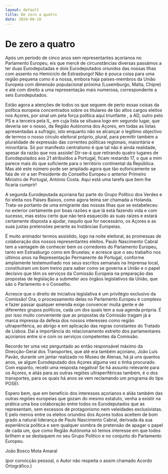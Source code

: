 ```yaml
---
layout: default
title: De zero a quatro
date: 2024-06-18
---
```

# De zero a quatro

Após um período de cinco anos sem representantes açorianos no Parlamento Europeu, eis que mercê de circunstâncias diversas passámos a ter duas Eurodeputadas e dois Eurodeputados oriundos das nossas Ilhas com assento no Hemiciclo de Estrasburgo! Não é pouca coisa para uma região pequena como é a nossa, embora haja países-membros da União Europeia com dimensão populacional próxima  (Luxemburgo, Malta, Chipre)  e até com direito a uma representação mais numerosa, correspondente a seis Eurodeputados.

Estão agora a atenções de todos os que seguem de perto essas coisas da política europeia concentrados sobre os titulares de tão altos cargos eleitos nos Açores, por sinal um pela força política aqui triunfante , a AD, outro pelo PS e a terceira pela IL, em cuja lista se situava logo em segundo lugar, que deveria ser o nosso, da Região Autónoma dos Açores, em todas as listas apresentadas a sufrágio, isto enquanto não se alcançar o legítimo objectivo de termos o nosso círculo eleitoral próprio, plural, para permitir também a pluralidade de expressão das correntes políticas regionais, maioritária e minoritária.  Só por manifesto centralismo é que tal não é ainda realidade, apesar da razão que nos assiste! Dir-se-á que retirando quatro lugares de Eurodeputados aos 21 atribuídos a Portugal, ficam restando 17, o que a mim parece mais do que suficiente para o território continental da República. Mas até este número pode ser ampliado agora que tão euforicamente se fala de vir a ser Presidente do Conselho Europeu o anterior Primeiro Ministro de Portugal, António Costa. Aqui está uma tarefa que bem lhe ficaria cumprir! 

A segunda Eurodeputada açoriana faz parte do Grupo Político dos Verdes e foi eleita nos Países Baixos, como agora teima ser chamada a Holanda. Trata-se portanto de uma emigrante das nossas Ilhas que se estabeleceu no exterior certamente por boas razões e que lá está fazendo vida e com sucesso, mas estou certo que não terá esquecido as suas raízes e estará certamente disposta a ajudar, naquilo que for necessário, os Açores e as suas justas pretensões perante as Instâncias Europeias.

É muito animador termos assistido, logo na noite eleitoral, às promessas de colaboração dos nossos representantes eleitos. Paulo Nascimento Cabral tem a vantagem de conhecer bem os corredores do Parlamento Europeu, tanto em Estrasburgo como em Bruxelas; e acresce que o seu trabalho nos últimos anos na Representação Permanente de Portugal, conforme amplamente testemunhado nos seus escritos semanais na Imprensa local, constituíram um bom treino para saber como se governa a União e o papel decisivo que têm os serviços da Comissão Europeia na preparação das propostas de legislação a submeter aos órgãos legislativos da União, que são o Parlamento e o Conselho.

Acresce que o direito de iniciativa legislativa é um privilégio exclusivo da Comissão! Ora, o processamento delas no Parlamento Europeu é complexo e fazer passar qualquer emenda exige convencer muita gente e de diferentes grupos políticos, cada um dos quais tem a sua agenda própria. É por isso muito conveniente que as propostas da Comissão tragam já a marca impressa da defesa dos nossos interesses como região ultraperiférica, ao abrigo e em aplicação das regras constantes do Tratado de Lisboa. Daí a importância do relacionamento estreito dos parlamentares açorianos entre si e com os serviços competentes da Comissão.

Recordo ter uma vez perguntado ao então responsável máximo da Direcção-Geral dos Transportes, que até era também açoriano, João Luís Pavão, durante um jantar realizado no Museu de Atenas, há já uns quantos anos, se algum Eurodeputado dos Açores alguma vez o tinha procurado. Com espanto, recebi uma resposta negativa! Se há assunto relevante para os Açores, e aliás para as outras regiões ultraperiféricas também, é o dos transportes, para os quais há anos se vem reclamando um programa do tipo POSEI. 

Espero bem, que em beneficio dos interesses açorianos e aliás também das outras regiões europeias que gozam do mesmo estatuto, venha a existir na prática uma boa colaboração entre todos os Eurodeputados que as representam, sem excessos de protagonismo nem veleidades exclusivistas.  E pelo menos entre os eleitos oriundos dos Açores todos aceitem de bom grado a natural liderança de Paulo Nascimento Cabral, derivada da sua experiência política e sem qualquer sombra de pretensão de apagar o papel de cada um, que como Região Autónoma só temos interesse em que todos brilhem e se destaquem no seu Grupo Político e no conjunto do Parlamento Europeu.  


João Bosco Mota Amaral

(por convicção pessoal, o Autor não respeita o assim chamado Acordo Ortográfico.)